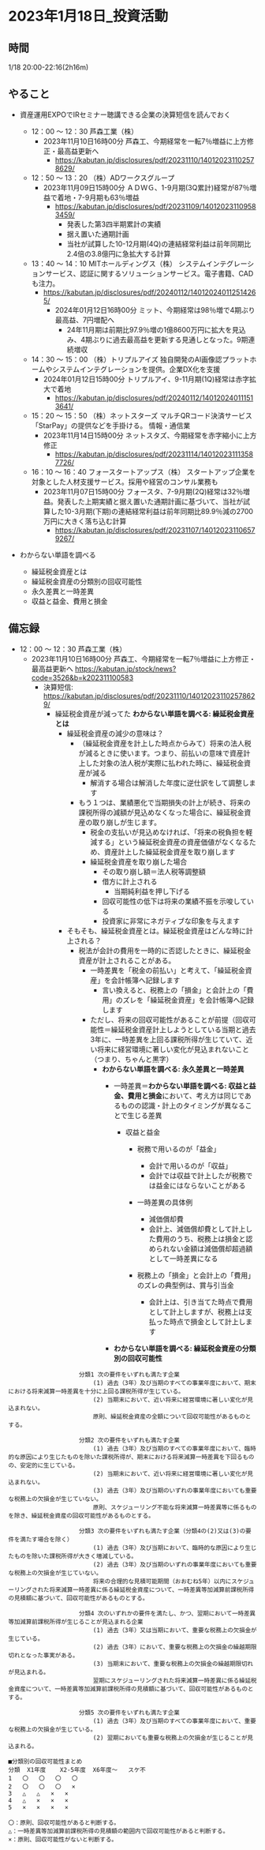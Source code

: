 # 2023年1月18日_投資活動

## 時間

1/18 20:00-22:16(2h16m)

## やること

- 資産運用EXPOでIRセミナー聴講できる企業の決算短信を読んでおく
  - 12：00 ～ 12：30 芦森工業（株）
    - 2023年11月10日16時00分 芦森工、今期経常を一転7％増益に上方修正・最高益更新へ
        - https://kabutan.jp/disclosures/pdf/20231110/140120231102578629/
  - 12：50 ～ 13：20 （株）ADワークスグループ
    - 2023年11月09日15時00分 ＡＤＷＧ、1-9月期(3Q累計)経常が87％増益で着地・7-9月期も63％増益
      - https://kabutan.jp/disclosures/pdf/20231109/140120231109583459/
        - 発表した第3四半期累計の実績
        - 据え置いた通期計画
        - 当社が試算した10-12月期(4Q)の連結経常利益は前年同期比2.4倍の3.8億円に急拡大する計算
  - 13：40 ～ 14：10 MITホールディングス（株） システムインテグレーションサービス、認証に関するソリューションサービス。電子書籍、CADも注力。
    - https://kabutan.jp/disclosures/pdf/20240112/140120240112514265/
        - 2024年01月12日16時00分 ミット、今期経常は98％増で4期ぶり最高益、7円増配へ
            - 24年11月期は前期比97.9％増の1億8600万円に拡大を見込み、4期ぶりに過去最高益を更新する見通しとなった。9期連続増収
  - 14：30 ～ 15：00 （株）トリプルアイズ 独自開発のAI画像認プラットホームやシステムインテグレーションを提供。企業DX化を支援
    - 2024年01月12日15時00分 トリプルアイ、9-11月期(1Q)経常は赤字拡大で着地
      - https://kabutan.jp/disclosures/pdf/20240112/140120240111513641/
  - 15：20 ～ 15：50 （株）ネットスターズ マルチQRコード決済サービス「StarPay」の提供などを手掛ける。 情報・通信業
    - 2023年11月14日15時00分 ネットスタズ、今期経常を赤字縮小に上方修正
      - https://kabutan.jp/disclosures/pdf/20231114/140120231113587726/
  - 16：10 ～ 16：40 フォースタートアップス（株） スタートアップ企業を対象とした人材支援サービス。採用や経営のコンサル業務も
    - 2023年11月07日15時00分 フォースタ、7-9月期(2Q)経常は32％増益。発表した上期実績と据え置いた通期計画に基づいて、当社が試算した10-3月期(下期)の連結経常利益は前年同期比89.9％減の2700万円に大きく落ち込む計算
      - https://kabutan.jp/disclosures/pdf/20231107/140120231106579267/

- わからない単語を調べる
  - 繰延税金資産とは
  - 繰延税金資産の分類別の回収可能性
  - 永久差異と一時差異
  - 収益と益金、費用と損金

## 備忘録

- 12：00 ～ 12：30 芦森工業（株）
  - 2023年11月10日16時00分 芦森工、今期経常を一転7％増益に上方修正・最高益更新へ https://kabutan.jp/stock/news?code=3526&b=k202311100583
    - 決算短信: https://kabutan.jp/disclosures/pdf/20231110/140120231102578629/
      - 繰延税金資産が減ってた **わからない単語を調べる: 繰延税金資産とは**
        - 繰延税金資産の減少の意味は？
          - （繰延税金資産を計上した時点からみて）将来の法人税が減るときに使います。つまり、前払いの意味で資産計上した対象の法人税が実際に払われた時に、繰延税金資産が減る
            - 解消する場合は解消した年度に逆仕訳をして調整します
          - もう１つは、業績悪化で当期損失の計上が続き、将来の課税所得の減額が見込めなくなった場合に、繰延税金資産の取り崩しが生じます。
            - 税金の支払いが見込めなければ、「将来の税負担を軽減する」という繰延税金資産の資産価値がなくなるため、資産計上した繰延税金資産を取り崩します
            - 繰延税金資産を取り崩した場合
                - その取り崩し額＝法人税等調整額
                - 借方に計上される
                    - 当期純利益を押し下げる
                - 回収可能性の低下は将来の業績不振を示唆している
                - 投資家に非常にネガティブな印象を与えます
        - そもそも、繰延税金資産とは。繰延税金資産はどんな時に計上される？ 
          - 税法が会計の費用を一時的に否認したときに、繰延税金資産が計上されることがある。
            - 一時差異を「税金の前払い」と考えて、「繰延税金資産」を会計帳簿へ記録します
              - 言い換えると、税務上の「損金」と会計上の「費用」のズレを「繰延税金資産」を会計帳簿へ記録します
            - ただし、将来の回収可能性があることが前提（回収可能性＝繰延税金資産計上しようとしている当期と過去3年に、一時差異を上回る課税所得が生じていて、近い将来に経営環境に著しい変化が見込まれないこと（つまり、ちゃんと黒字）
              - **わからない単語を調べる: 永久差異と一時差異**
                - 一時差異＝**わからない単語を調べる: 収益と益金、費用と損金**において、考え方は同じであるものの認識・計上のタイミングが異なることで生じる差異
                    - 収益と益金
                        - 税務で用いるのが「益金」
                            - 会計で用いるのが「収益」
                            - 会計では収益で計上したが税務では益金にはならないことがある
                        - 一時差異の具体例
                            - 減価償却費
                            - 会計上、減価償却費として計上した費用のうち、税務上は損金と認められない金額は減価償却超過額として一時差異になる

                        - 税務上の「損金」と会計上の「費用」のズレの典型例は、賞与引当金
                            - 会計上は、引き当てた時点で費用として計上しますが、税務上は支払った時点で損金として計上します

                - **わからない単語を調べる: 繰延税金資産の分類別の回収可能性**

```
                    分類1	次の要件をいずれも満たす企業
                        (1) 過去（3年）及び当期のすべての事業年度において、期末における将来減算一時差異を十分に上回る課税所得が生じている。
                        (2) 当期末において、近い将来に経営環境に著しい変化が見込まれない。
                        原則、繰延税金資産の全額について回収可能性があるものとする。

                    分類2	次の要件をいずれも満たす企業
                        (1) 過去（3年）及び当期のすべての事業年度において、臨時的な原因により生じたものを除いた課税所得が、期末における将来減算一時差異を下回るものの、安定的に生じている。
                        (2) 当期末において、近い将来に経営環境に著しい変化が見込まれない。
                        (3) 過去（3年）及び当期のいずれの事業年度においても重要な税務上の欠損金が生じていない。
                        原則、スケジューリング不能な将来減算一時差異等に係るものを除き、繰延税金資産の回収可能性があるものとする。

                    分類3	次の要件をいずれも満たす企業（分類4の(2)又は(3)の要件を満たす場合を除く）
                        (1) 過去（3年）及び当期において、臨時的な原因により生じたものを除いた課税所得が大きく増減している。
                        (2) 過去（3年）及び当期のいずれの事業年度においても重要な税務上の欠損金が生じていない。
                        将来の合理的な見積可能期間（おおむね5年）以内にスケジューリングされた将来減算一時差異に係る繰延税金資産について、一時差異等加減算前課税所得の見積額に基づいて、回収可能性があるものとする。

                    分類4	次のいずれかの要件を満たし、かつ、翌期において一時差異等加減算前課税所得が生じることが見込まれる企業
                        (1) 過去（3年）又は当期において、重要な税務上の欠損金が生じている。
                        (2) 過去（3年）において、重要な税務上の欠損金の繰越期限切れとなった事実がある。
                        (3) 当期末において、重要な税務上の欠損金の繰越期限切れが見込まれる。
                        翌期にスケジューリングされた将来減算一時差異に係る繰延税金資産について、一時差異等加減算前課税所得の見積額に基づいて、回収可能性があるものとする。

                    分類5	次の要件をいずれも満たす企業
                        (1) 過去（3年）及び当期のすべての事業年度において、重要な税務上の欠損金が生じている。
                        (2) 翌期においても重要な税務上の欠損金が生じることが見込まれる。

■分類別の回収可能性まとめ
分類	X1年度	X2-5年度	X6年度～	スケ不
1	〇	〇	〇	〇
2	〇	〇	〇	×
3	△	△	×	×
4	△	×	×	×
5	×	×	×	×

〇：原則、回収可能性があると判断する。
△：一時差異等加減算前課税所得の見積額の範囲内で回収可能性があると判断する。
×：原則、回収可能性がないと判断する。
```



